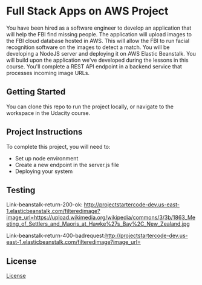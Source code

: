 # Full Stack Apps on AWS Project

You have been hired as a software engineer to develop an application that will help the FBI find missing people.  The application will upload images to the FBI cloud database hosted in AWS. This will allow the FBI to run facial recognition software on the images to detect a match. You will be developing a NodeJS server and deploying it on AWS Elastic Beanstalk. 
You will build upon the application we've developed during the lessons in this course. You'll complete a REST API endpoint in a backend service that processes incoming image URLs.

## Getting Started

You can clone this repo to run the project locally, or navigate to the workspace in the Udacity course.

## Project Instructions

To complete this project, you will need to:

* Set up node environment
* Create a new endpoint in the server.js file
* Deploying your system

## Testing
Link-beanstalk-return-200-ok: http://projectstartercode-dev.us-east-1.elasticbeanstalk.com/filteredimage?image_url=https://upload.wikimedia.org/wikipedia/commons/3/3b/1863_Meeting_of_Settlers_and_Maoris_at_Hawke%27s_Bay%2C_New_Zealand.jpg

Link-beanstalk-return-400-badrequest:http://projectstartercode-dev.us-east-1.elasticbeanstalk.com/filteredimage?image_url=

## License

[License](LICENSE.txt)
